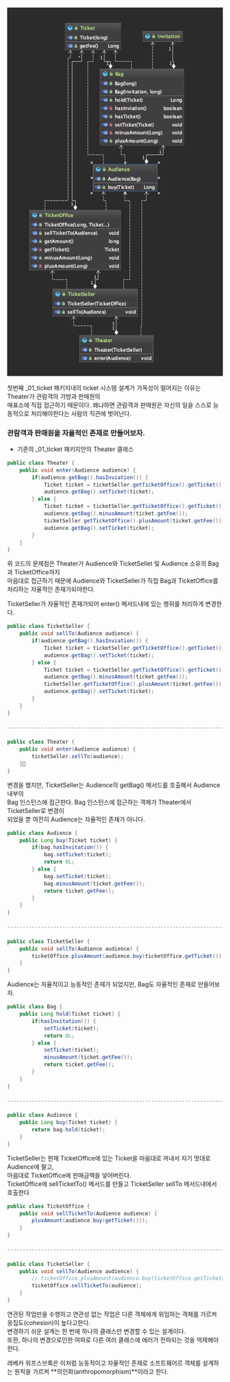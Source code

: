 ![ticket](ticket.png)

첫번째 _01_ticket 패키지내의 ticket 시스템 설계가 가독성이 떨어지는 이유는 Theater가 관람객의 가방과 판매원의  
매표소에 직접 접근하기 때문이다. 왜냐하면 관람객과 판매원은 자신의 일을 스스로 능동적으로 처리해야한다는 사람의 직관에 벗어난다.  

  
### 관람객과 판매원을 자율적인 존재로 만들어보자.  

  

* 기존의 _01_ticket 패키지안의 Theater 클래스

```java
public class Theater {
    public void enter(Audience audience) {
        if(audience.getBag().hasInviation()) {
            Ticket ticket = ticketSeller.getTicketOffice().getTicket();
            audience.getBag().setTicket(ticket);
        } else {
            Ticket ticket = ticketSeller.getTicketOffice().getTicket();
            audience.getBag().minusAmount(ticket.getFee());
            ticketSeller.getTicketOffice().plusAmount(ticket.getFee());
            audience.getBag().setTicket(ticket);
        }
    }
}
```
위 코드의 문제점은 Theater가 Audience와 TicketSellet 및 Audience 소유의 Bag과 TicketOffice까지  
마음대로 접근하기 때문에 Audience와 TicketSeller가 직접 Bag과 TicketOffice를 처리하는 자율적인 존재가되야한다.  

  
  


TicketSeller가 자율적인 존재가되어 enter() 메서드내에 있는 행위를 처리하게 변경한다.  
```java
public class TicketSeller {
    public void sellTo(Audience audience) {
        if(audience.getBag().hasInviation()) {
            Ticket ticket = ticketSeller.getTicketOffice().getTicket();
            audience.getBag().setTicket(ticket);
        } else {
            Ticket ticket = ticketSeller.getTicketOffice().getTicket();
            audience.getBag().minusAmount(ticket.getFee());
            ticketSeller.getTicketOffice().plusAmount(ticket.getFee());
            audience.getBag().setTicket(ticket);
        }
    }
}

------------------------------------------------------------------------

public class Theater {
    public void enter(Audience audience) {
        ticketSeller.sellTo(audience);
    }
}
```
변경을 했지만, TicketSeller는 Audience의 getBag() 메서드를 호출해서 Audience 내부의  
Bag 인스턴스에 접근한다. Bag 인스턴스에 접근하는 객체가 Theater에서 TicketSeller로 변경이  
되었을 뿐 여전히 Audience는 자율적인 존재가 아니다.  
  
  
  

```java
public class Audience {
    public Long buy(Ticket ticket) {
        if(bag.hasInvitation()) {
            bag.setTicket(ticket);
            return 0L;
        } else {
            bag.setTicket(ticket);
            bag.minusAmount(ticket.getFee());
            return ticket.getFee();
        }
    }
}

------------------------------------------------------------------------

public class TicketSeller {
    public void sellTo(Audience audience) {
        ticketOffice.plusAmount(audience.buy(ticketOffice.getTicket()));
    }
}
```
Audience는 자율적이고 능동적인 존재가 되었지만, Bag도 자율적인 존재로 만들어보자.  

  


```java
public class Bag {
    public Long hold(Ticket ticket) {
        if(hasInvitation()) {
            setTicket(ticket);
            return 0L;
        } else {
            setTicket(ticket);
            minusAmount(ticket.getFee());
            return ticket.getFee();
        }
    }
}

------------------------------------------------------------------------

public class Audience {
    public Long buy(Ticket ticket) {
        return bag.hold(ticket);
    }
}
```

  



TicketSeller는 현재 TicketOffice에 있는 Ticket을 마음대로 꺼내서 자기 멋대로 Audience에 팔고,  
마음대로 TicketOffice에 판매금액을 넣어버린다.  
TicketOffice에 sellTicketTo() 메서드를 만들고 TicketSeller sellTo 메서드내에서 호출한다
```java
public class TicketOffice {
    public void sellTicketTo(Audience audience) {
        plusAmount(audience.buy(getTicket()));
    }
}

------------------------------------------------------------------------

public class TicketSeller {
    public void sellTo(Audience audience) {
        // ticketOffice.plusAmount(audience.buy(ticketOffice.getTicket()));
        ticketOffice.sellTicketTo(audience);
    }
}
```



연관된 작업만을 수행하고 연관성 없는 작업은 다른 객체에게 위임하는 객체를 가르켜 응집도(cohesion)이 높다고한다.  
변경하기 쉬운 설계는 한 번에 하나의 클래스만 변경할 수 있는 설계이다.  
또한, 하나의 변경으로인한 여파로 다른 여러 클래스에 에러가 전파되는 것을 억제해야한다.  

  


레베카 워프스브록은 이처럼 능동적이고 자율적인 존재로 소프트웨어르 객체를 설계하는 원칙을 가르켜
**의인화(anthropomorphism)**이라고 한다.

  


